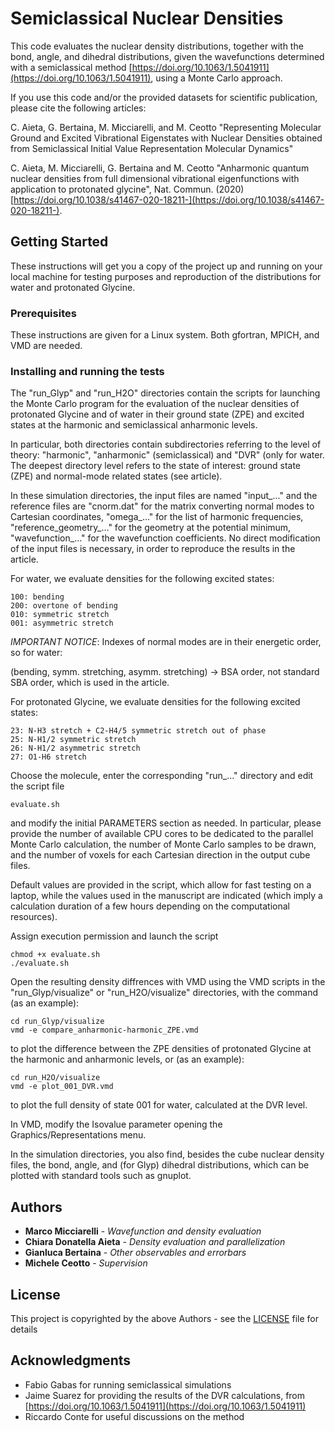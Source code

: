 # Semiclassical Nuclear Densities

This code evaluates the nuclear density distributions, together with the bond, angle, and dihedral distributions, given the wavefunctions determined with a semiclassical method [https://doi.org/10.1063/1.5041911](https://doi.org/10.1063/1.5041911), using a Monte Carlo approach. 

If you use this code and/or the provided datasets for scientific publication, please cite the following articles:

C. Aieta, G. Bertaina, M. Micciarelli, and M. Ceotto "Representing Molecular Ground and Excited Vibrational Eigenstates with Nuclear Densities obtained from Semiclassical Initial Value Representation Molecular Dynamics"

C. Aieta, M. Micciarelli, G. Bertaina and M. Ceotto "Anharmonic quantum nuclear densities from full dimensional vibrational eigenfunctions with application to protonated glycine", Nat. Commun. (2020) [https://doi.org/10.1038/s41467-020-18211-](https://doi.org/10.1038/s41467-020-18211-).

## Getting Started

These instructions will get you a copy of the project up and running on your local machine for testing purposes and reproduction of the distributions for water and protonated Glycine.

### Prerequisites

These instructions are given for a Linux system. Both gfortran, MPICH, and VMD are needed.

### Installing and running the tests

The "run_Glyp" and "run_H2O" directories contain the scripts for launching the Monte Carlo program for the evaluation of the nuclear densities of protonated Glycine and of water in their ground state (ZPE) and excited states at the harmonic and semiclassical anharmonic levels.

In particular, both directories contain subdirectories referring to the level of theory: "harmonic", "anharmonic" (semiclassical) and "DVR" (only for water. The deepest directory level refers to the state of interest: ground state (ZPE) and normal-mode related states (see article). 

In these simulation directories, the input files are named "input_..." and the reference files are "cnorm.dat" for the matrix converting normal modes to Cartesian coordinates, "omega_..." for the list of harmonic frequencies, "reference_geometry_..." for the geometry at the potential minimum, "wavefunction_..." for the wavefunction coefficients. No direct modification of the input files is necessary, in order to reproduce the results in the article.

For water, we evaluate densities for the following excited states:

```
100: bending
200: overtone of bending
010: symmetric stretch
001: asymmetric stretch
```
*IMPORTANT NOTICE*: Indexes of normal modes are in their energetic order, so for water:

(bending, symm. stretching, asymm. stretching) -> BSA order, not standard SBA order, which is used in the article.

For protonated Glycine, we evaluate densities for the following excited states:

```
23: N-H3 stretch + C2-H4/5 symmetric stretch out of phase
25: N-H1/2 symmetric stretch
26: N-H1/2 asymmetric stretch
27: O1-H6 stretch
```

Choose the molecule, enter the corresponding "run_..." directory and edit the script file

```
evaluate.sh
```

and modify the initial PARAMETERS section as needed. In particular, please provide the number of available CPU cores to be dedicated to the parallel Monte Carlo calculation, the number of Monte Carlo samples to be drawn, and the number of voxels for each Cartesian direction in the output cube files.

Default values are provided in the script, which allow for fast testing on a laptop, while the values used in the manuscript are indicated (which imply a calculation duration of a few hours depending on the computational resources).

Assign execution permission and launch the script

```
chmod +x evaluate.sh
./evaluate.sh
```

Open the resulting density diffrences with VMD using the VMD scripts in the "run_Glyp/visualize" or "run_H2O/visualize" directories, with the command (as an example):

```
cd run_Glyp/visualize
vmd -e compare_anharmonic-harmonic_ZPE.vmd
```
to plot the difference between the ZPE densities of protonated Glycine at the harmonic and anharmonic levels, or (as an example):

```
cd run_H2O/visualize
vmd -e plot_001_DVR.vmd
```
to plot the full density of state 001 for water, calculated at the DVR level.

In VMD, modify the Isovalue parameter opening the Graphics/Representations menu.

In the simulation directories, you also find, besides the cube nuclear density files, the bond, angle, and (for Glyp) dihedral distributions, which can be plotted with standard tools such as gnuplot.

## Authors

* **Marco Micciarelli** - *Wavefunction and density evaluation*
* **Chiara Donatella Aieta** - *Density evaluation and parallelization*
* **Gianluca Bertaina** - *Other observables and errorbars*
* **Michele Ceotto** - *Supervision*

## License

This project is copyrighted by the above Authors - see the [LICENSE](LICENSE) file for details

## Acknowledgments

* Fabio Gabas for running semiclassical simulations
* Jaime Suarez for providing the results of the DVR calculations, from [https://doi.org/10.1063/1.5041911](https://doi.org/10.1063/1.5041911)
* Riccardo Conte for useful discussions on the method 

